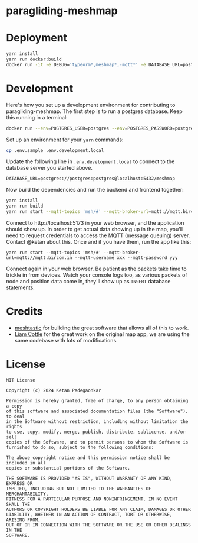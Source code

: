 # paragliding-meshmap

# Deployment

```bash
yarn install
yarn run docker:build
docker run -it -e DEBUG='typeorm*,meshmap*,-mqtt*' -e DATABASE_URL=postgres://username:password@hostname:port/database-name paragliding-meshmap
```

# Development

Here's how you set up a development environment for contributing to paragliding-meshmap. The first step
is to run a postgres database. Keep this running in a terminal:

```bash
docker run --env=POSTGRES_USER=postgres --env=POSTGRES_PASSWORD=postgres --env=POSTGRES_DB=meshmap -p 5432:5432 --volume=pgdata:/var/lib/postgresql/data -ti postgres:alpine
```

Set up an environment for your ```yarn``` commands:

```bash
cp .env.sample .env.development.local
```

Update the following line in ```.env.development.local``` to connect to the database server you
started above.

```
DATABASE_URL=postgres://postgres:postgres@localhost:5432/meshmap
```

Now build the dependencies and run the backend and frontend together:

```bash
yarn install
yarn run build
yarn run start --mqtt-topics 'msh/#' --mqtt-broker-url=mqtt://mqtt.bircom.in --no-mqtt
```

Connect to http://localhost:5173 in your web browser, and the application should show up.
In order to get actual data showing up in the map, you'll need to request credentials to access
the MQTT (message queuing) server. Contact @ketan about this. Once and if you have them,
run the app like this:

```
yarn run start --mqtt-topics 'msh/#' --mqtt-broker-url=mqtt://mqtt.bircom.in --mqtt-username xxx --mqtt-password yyy
```

Connect again in your web browser. Be patient as the packets take time to trickle in from devices.
Watch your console logs too, as various packets of node and position data come in, they'll show
up as ```INSERT``` database statements.

# Credits

- [meshtastic](https://meshtastic.org) for building the great software that allows all of this to work.
- [Liam Cottle](https://meshmap.app/) for the great work on the original map app, we are using the same codebase with
  lots of modifications.

# License

```
MIT License

Copyright (c) 2024 Ketan Padegaonkar

Permission is hereby granted, free of charge, to any person obtaining a copy
of this software and associated documentation files (the "Software"), to deal
in the Software without restriction, including without limitation the rights
to use, copy, modify, merge, publish, distribute, sublicense, and/or sell
copies of the Software, and to permit persons to whom the Software is
furnished to do so, subject to the following conditions:

The above copyright notice and this permission notice shall be included in all
copies or substantial portions of the Software.

THE SOFTWARE IS PROVIDED "AS IS", WITHOUT WARRANTY OF ANY KIND, EXPRESS OR
IMPLIED, INCLUDING BUT NOT LIMITED TO THE WARRANTIES OF MERCHANTABILITY,
FITNESS FOR A PARTICULAR PURPOSE AND NONINFRINGEMENT. IN NO EVENT SHALL THE
AUTHORS OR COPYRIGHT HOLDERS BE LIABLE FOR ANY CLAIM, DAMAGES OR OTHER
LIABILITY, WHETHER IN AN ACTION OF CONTRACT, TORT OR OTHERWISE, ARISING FROM,
OUT OF OR IN CONNECTION WITH THE SOFTWARE OR THE USE OR OTHER DEALINGS IN THE
SOFTWARE.
```
